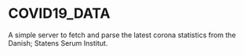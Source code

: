 # COVID19_DATA

A simple server to fetch and parse the latest corona statistics from the Danish; Statens Serum Institut. 
